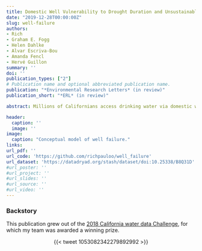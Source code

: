 ```yaml
---
title: Domestic Well Vulnerability to Drought Duration and Unsustainable Groundwater Management in California's Central Valley
date: "2019-12-28T00:00:00Z"
slug: well-failure
authors:
- Rich
- Graham E. Fogg
- Helen Dahlke
- Alvar Escriva-Bou
- Amanda Fencl
- Hervé Guillon
summary: ''
doi: ''
publication_types: ["2"]
# Publication name and optional abbreviated publication name.
publication: "*Environmental Research Letters* (in review)"
publication_short: "*ERL* (in review)"

abstract: Millions of Californians access drinking water via domestic wells, which are vulnerable to drought and unsustainable groundwater management. Groundwater overdraft and the possibility of longer drought duration under climate change threatens domestic well reliability, yet we lack tools to assess the impact of such events. Here, we leverage 943,469 well completion reports and 20 years of groundwater elevation data to develop a spatially-explicit domestic well failure model covering California's Central Valley. Our model successfully reproduces the spatial distribution of observed domestic well failures during the severe 2012-2016 drought (n = 2,027). Next, the impact of longer drought duration (5 to 8 years) on domestic well failure is evaluated, indicating that if the 2012-2016 drought would have continued into a 6- to 8-year long drought, a total of 4,037 - 5,460 to 6,538- 8,056 wells would fail. The same drought duration scenarios with an intervening wet winter in 2017 lead to an average of 498 and 738 fewer well failures. Additionally, we map vulnerable wells at high failure risk and find that they align with clusters of predicted well failures. Lastly, we evaluate how the timing and implementation of different projected groundwater management regimes impact groundwater levels and thus domestic well failure. When historic overdraft persists until 2040, domestic well failures range from 5,966 - 10,466 (depending on the historic period considered). When sustainability is achieved progressively between 2020 and 2040, well failures range from 3,677 - 6,943, and from 1,516 - 2,513 when groundwater is not allowed to decline after 2020. 

header:
  caption: ''
  image: ''
image:
  caption: "Conceptual model of well failure."
links:
url_pdf: ''
url_code: 'https://github.com/richpauloo/well_failure'
url_dataset: 'https://datadryad.org/stash/dataset/doi:10.25338/B8Q31D'
#url_poster: ''
#url_project: ''
#url_slides: ''
#url_source: ''
#url_video: ''
---
```



### Backstory

This publication grew out of the [2018 California water data Challenge](https://findanewway.ca.gov/2018/11/20/cawaterdatachallenge/), for which my team was awarded a winning prize.  

<center>{{< tweet 1053082342279892992 >}}</center>


